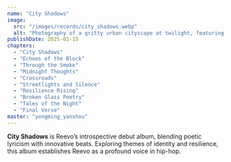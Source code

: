 ```yaml
---
name: "City Shadows"
image:
  src: "/images/records/city_shadows.webp"
  alt: "Photography of a gritty urban cityscape at twilight, featuring dimly lit streets, graffiti, dramatic shadows, and glimmers of streetlights reflecting off wet pavement."
publishDate: 2025-02-15
chapters:
  - "City Shadows"
  - "Echoes of the Block"
  - "Through the Smoke"
  - "Midnight Thoughts"
  - "Crossroads"
  - "Streetlights and Silence"
  - "Resilience Rising"
  - "Broken Glass Poetry"
  - "Tales of the Night"
  - "Final Verse"
master: "yongming_yanshou"
---
```


**City Shadows** is Reevo’s introspective debut album, blending poetic lyricism with innovative beats. Exploring themes of identity and resilience, this album establishes Reevo as a profound voice in hip-hop.
